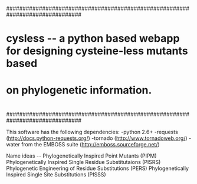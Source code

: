 ###############################################################################
#                                                                             #
# cysless -- a python based webapp for designing cysteine-less mutants based  #
# on phylogenetic information.                                                #
#                                                                             #
###############################################################################



This software has the following dependencies:
    -python 2.6+
    -requests (http://docs.python-requests.org/)
    -tornado  (http://www.tornadoweb.org/)
    -water from the EMBOSS suite (http://emboss.sourceforge.net/)

Name ideas -- 
    Phylogenetically Inspired Point Mutants (PIPM)
    Phylogenetically Inspired Single Residue Substitutaions (PISRS)
    Phylogenetic Engineering of Residue Substitutions (PERS)
    Phylogenetically Inspired Single Site Substitutions (PISSS)
